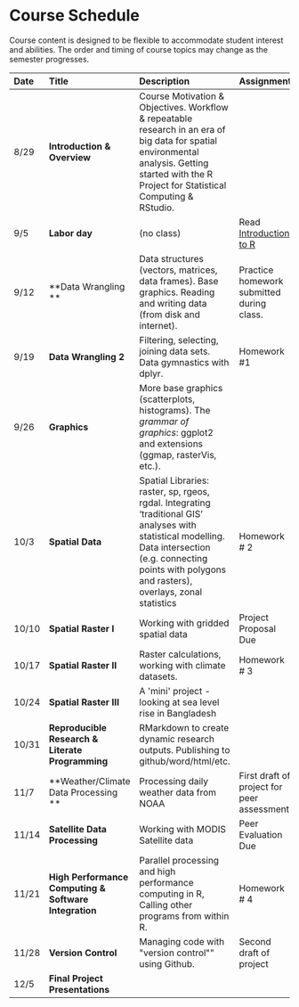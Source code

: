 # Course Schedule

Course content is designed to be flexible to accommodate student interest and abilities.  The order and timing of course topics may change as the semester progresses.  

| Date    |  Title   | Description |  Assignment |
|:--|:--|:----------------------------------------|:------------|
| 8/29    | **Introduction & Overview** | Course Motivation & Objectives. Workflow & repeatable research in an era of big data for spatial environmental analysis. Getting started with the R Project for Statistical Computing & RStudio.|   |
| 9/5 | **Labor day** | (no class)   | Read [Introduction to R](https://cran.r-project.org/doc/contrib/Torfs+Brauer-Short-R-Intro.pdf) |
| 9/12 | **Data Wrangling ** | Data structures (vectors, matrices, data frames). Base graphics. Reading and writing data (from disk and internet). |  Practice homework submitted during class. |
| 9/19 | **Data Wrangling 2** | Filtering, selecting, joining data sets. Data gymnastics with dplyr. |  Homework #1  |
| 9/26 | **Graphics** | More base graphics (scatterplots, histograms).  The _grammar of graphics_: ggplot2 and extensions (ggmap, rasterVis, etc.). |  |
| 10/3 | **Spatial Data** | Spatial Libraries: raster, sp, rgeos, rgdal. Integrating ‘traditional GIS’ analyses with statistical modelling.  Data intersection (e.g. connecting points with polygons and rasters), overlays, zonal statistics | Homework # 2 |
| 10/10 | **Spatial Raster I** | Working with gridded spatial data | Project Proposal Due |
| 10/17 | **Spatial Raster II** | Raster calculations, working with climate datasets.  | Homework # 3    |
| 10/24 | **Spatial Raster III** | A 'mini' project - looking at sea level rise in Bangladesh | |
| 10/31 | **Reproducible Research & Literate Programming** | RMarkdown to create dynamic research outputs.  Publishing to github/word/html/etc.|  |
| 11/7 | **Weather/Climate Data Processing ** | Processing daily weather data from NOAA  |  First draft of project for peer assessment   |
| 11/14 | **Satellite Data Processing** | Working with MODIS Satellite data | Peer Evaluation Due |
| 11/21 | **High Performance Computing & Software Integration** | Parallel processing and high performance computing in R, Calling other programs from within R. | Homework # 4 |
| 11/28 |  **Version Control** |  Managing code with "version control"" using Github. | Second draft of project |
| 12/5 | **Final Project Presentations** | | |
